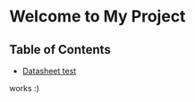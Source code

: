 # Welcome to My Project

## Table of Contents

- [Datasheet test](./DataSheets/3Dtouch.pdf)

works :)

<!-- - [Introduction](introduction.md)
- [Chapter 1](chapters/chapter1.md)
- [Chapter 2](chapters/chapter2.md)
- [Download the Full Report](files/full-report.pdf) -->
